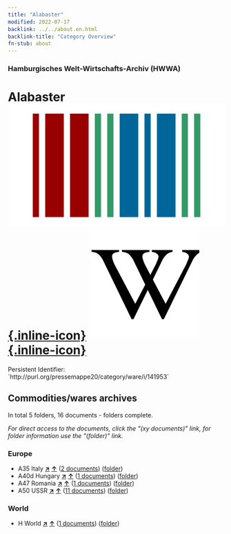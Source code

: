 ```yaml
---
title: "Alabaster"
modified: 2022-07-17
backlink: ../../about.en.html
backlink-title: "Category Overview"
fn-stub: about
---
```


### Hamburgisches Welt-Wirtschafts-Archiv (HWWA)

# Alabaster &#160; [![Wikidata](/images/Wikidata-logo.svg "Wikidata"){.inline-icon}](http://www.wikidata.org/entity/Q143447) [![Wikipedia](/images/Wikipedia-W.svg "Wikipedia"){.inline-icon}](https://en.wikipedia.org/wiki/Alabaster)

<div class="hint">Persistent Identifier: `http://purl.org/pressemappe20/category/ware/i/141953`</div>







## Commodities/wares archives





In total 5 folders, 16 documents - folders complete.

_For direct access to the documents, click the "(xy documents)" link, for folder information use the "(folder)" link._



### Europe

- A35 Italy [**&nearr;**](../../../geo/i/141008/about.en.html "Italy (all folders)") [**&uarr;**](../../../geo/about.en.html#A35 "Country category system") (<a href="https://pm20.zbw.eu/iiifview/folder/wa/141953,141008" title="about: Alabaster : Italy" target="_blank">2 documents</a>) ([folder](../../../../folder/wa/1419xx/141953/1410xx/141008/about.en.html))
- A40d Hungary [**&nearr;**](../../../geo/i/141025/about.en.html "Hungary (all folders)") [**&uarr;**](../../../geo/about.en.html#A40d "Country category system") (<a href="https://pm20.zbw.eu/iiifview/folder/wa/141953,141025" title="about: Alabaster : Hungary" target="_blank">1 documents</a>) ([folder](../../../../folder/wa/1419xx/141953/1410xx/141025/about.en.html))
- A47 Romania [**&nearr;**](../../../geo/i/141040/about.en.html "Romania (all folders)") [**&uarr;**](../../../geo/about.en.html#A47 "Country category system") (<a href="https://pm20.zbw.eu/iiifview/folder/wa/141953,141040" title="about: Alabaster : Romania" target="_blank">1 documents</a>) ([folder](../../../../folder/wa/1419xx/141953/1410xx/141040/about.en.html))
- A50 USSR [**&nearr;**](../../../geo/i/141043/about.en.html "USSR (all folders)") [**&uarr;**](../../../geo/about.en.html#A50 "Country category system") (<a href="https://pm20.zbw.eu/iiifview/folder/wa/141953,141043" title="about: Alabaster : USSR" target="_blank">11 documents</a>) ([folder](../../../../folder/wa/1419xx/141953/1410xx/141043/about.en.html))

### World

- H World [**&nearr;**](../../../geo/i/141728/about.en.html "World (all folders)") [**&uarr;**](../../../geo/about.en.html#H "Country category system") (<a href="https://pm20.zbw.eu/iiifview/folder/wa/141953,141728" title="about: Alabaster : World" target="_blank">1 documents</a>) ([folder](../../../../folder/wa/1419xx/141953/1417xx/141728/about.en.html))








